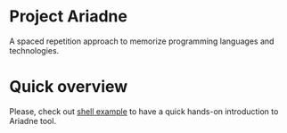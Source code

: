 # Project Ariadne
A spaced repetition approach to memorize programming languages and technologies.

# Quick overview
Please, check out [shell example](https://github.com/gottenheim/ariadne-shell-example) to have a quick hands-on introduction to Ariadne tool.



